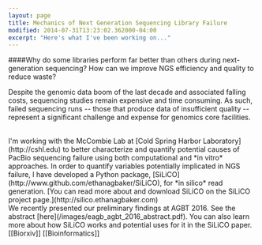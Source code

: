 ```yaml
---
layout: page
title: Mechanics of Next Generation Sequencing Library Failure
modified: 2014-07-31T13:23:02.362000-04:00
excerpt: "Here's what I've been working on..."
---
```


####Why do some libraries perform far better than others during next-generation sequencing? How can we improve NGS efficiency and quality to reduce waste?

Despite the genomic data boom of the last decade and associated falling costs, sequencing studies remain expensive and time consuming. As such, failed sequencing runs -- those that produce data of insufficient quality -- represent a significant challenge and expense for genomics core facilities. 

<br>
I'm working with the McCombie Lab at [Cold Spring Harbor Laboratory](http://cshl.edu) to better characterize and quantify potential causes of PacBio sequencing failure using both computational and *in vitro* approaches. In order to quantify variables potentially implicated in NGS failure, I have developed a Python package, [SiLiCO](http://www.github.com/ethanagbaker/SiLiCO), for *in silico* read generation. [You can read more about and download SiLiCO on the SiLiCO project page.](http://silico.ethanagbaker.com) 

<br>
We recently presented our preliminary findings at AGBT 2016. See the abstract [here](/images/eagb_agbt_2016_abstract.pdf). You can also learn more about how SiLiCO works and potential uses for it in the SiLiCO paper. [[Biorxiv]] [[Bioinformatics]]
